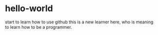 # hello-world
start to learn how to use github
this is a new learner here, who is meaning to learn how to be a programmer.
